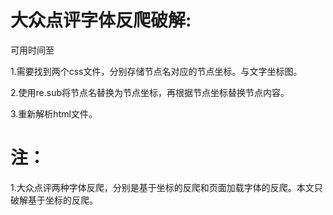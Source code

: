 # 大众点评字体反爬破解:

可用时间至

1.需要找到两个css文件，分别存储节点名对应的节点坐标。与文字坐标图。
  
2.使用re.sub将节点名替换为节点坐标，再根据节点坐标替换节点内容。
  
3.重新解析html文件。

# 注：

1.大众点评两种字体反爬，分别是基于坐标的反爬和页面加载字体的反爬。本文只破解基于坐标的反爬。
